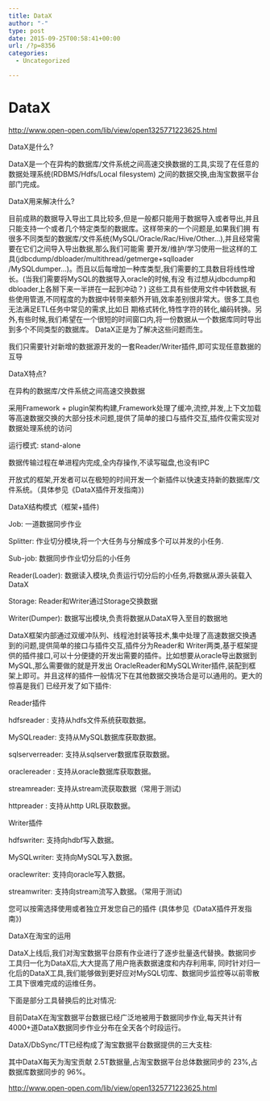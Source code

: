 ```yaml
---
title: DataX
author: "-"
type: post
date: 2015-09-25T00:58:41+00:00
url: /?p=8356
categories:
  - Uncategorized

---
```

# DataX
http://www.open-open.com/lib/view/open1325771223625.html

DataX是什么?

DataX是一个在异构的数据库/文件系统之间高速交换数据的工具,实现了在任意的数据处理系统(RDBMS/Hdfs/Local filesystem) 之间的数据交换,由淘宝数据平台部门完成。

DataX用来解决什么?

目前成熟的数据导入导出工具比较多,但是一般都只能用于数据导入或者导出,并且只能支持一个或者几个特定类型的数据库。这样带来的一个问题是,如果我们拥 有很多不同类型的数据库/文件系统(MySQL/Oracle/Rac/Hive/Other…),并且经常需要在它们之间导入导出数据,那么我们可能需 要开发/维护/学习使用一批这样的工具(jdbcdump/dbloader/multithread/getmerge+sqlloader /MySQLdumper…)。而且以后每增加一种库类型,我们需要的工具数目将线性增长。(当我们需要将MySQL的数据导入oracle的时候,有没 有过想从jdbcdump和dbloader上各掰下来一半拼在一起到冲动？) 这些工具有些使用文件中转数据,有些使用管道,不同程度的为数据中转带来额外开销,效率差别很非常大。很多工具也无法满足ETL任务中常见的需求,比如日 期格式转化,特性字符的转化,编码转换。另外,有些时候,我们希望在一个很短的时间窗口内,将一份数据从一个数据库同时导出到多个不同类型的数据库。 DataX正是为了解决这些问题而生。

我们只需要针对新增的数据源开发的一套Reader/Writer插件,即可实现任意数据的互导

DataX特点?
  
在异构的数据库/文件系统之间高速交换数据
  
采用Framework + plugin架构构建,Framework处理了缓冲,流控,并发,上下文加载等高速数据交换的大部分技术问题,提供了简单的接口与插件交互,插件仅需实现对数据处理系统的访问
  
运行模式: stand-alone
  
数据传输过程在单进程内完成,全内存操作,不读写磁盘,也没有IPC
  
开放式的框架,开发者可以在极短的时间开发一个新插件以快速支持新的数据库/文件系统。（具体参见《DataX插件开发指南》) 

DataX结构模式（框架+插件) 

Job: 一道数据同步作业
  
Splitter: 作业切分模块,将一个大任务与分解成多个可以并发的小任务.
  
Sub-job:  数据同步作业切分后的小任务
  
Reader(Loader): 数据读入模块,负责运行切分后的小任务,将数据从源头装载入DataX
  
Storage: Reader和Writer通过Storage交换数据
  
Writer(Dumper): 数据写出模块,负责将数据从DataX导入至目的数据地

DataX框架内部通过双缓冲队列、线程池封装等技术,集中处理了高速数据交换遇到的问题,提供简单的接口与插件交互,插件分为Reader和 Writer两类,基于框架提供的插件接口,可以十分便捷的开发出需要的插件。比如想要从oracle导出数据到MySQL,那么需要做的就是开发出 OracleReader和MySQLWriter插件,装配到框架上即可。并且这样的插件一般情况下在其他数据交换场合是可以通用的。更大的惊喜是我们 已经开发了如下插件: 

Reader插件

hdfsreader : 支持从hdfs文件系统获取数据。
  
MySQLreader: 支持从MySQL数据库获取数据。
  
sqlserverreader: 支持从sqlserver数据库获取数据。
  
oraclereader : 支持从oracle数据库获取数据。
  
streamreader: 支持从stream流获取数据（常用于测试) 
  
httpreader : 支持从http URL获取数据。

Writer插件

hdfswriter: 支持向hdbf写入数据。
  
MySQLwriter: 支持向MySQL写入数据。
  
oraclewriter: 支持向oracle写入数据。
  
streamwriter: 支持向stream流写入数据。（常用于测试) 

您可以按需选择使用或者独立开发您自己的插件 (具体参见《DataX插件开发指南》)

DataX在淘宝的运用

DataX上线后,我们对淘宝数据平台原有作业进行了逐步批量迭代替换。数据同步工具归一化为DataX后,大大提高了用户拖表数据速度和内存利用率, 同时针对归一化后的DataX工具,我们能够做到更好应对MySQL切库、数据同步监控等以前零散工具下很难完成的运维任务。
  
下面是部分工具替换后的比对情况: 

目前DataX在淘宝数据平台数据已经广泛地被用于数据同步作业,每天共计有 4000+道DataX数据同步作业分布在全天各个时段运行。
  
DataX/DbSync/TT已经构成了淘宝数据平台数据提供的三大支柱: 

其中DataX每天为淘宝贡献 2.5T数据量,占淘宝数据平台总体数据同步的 23%,占数据库数据同步的 96%。

http://www.open-open.com/lib/view/open1325771223625.html